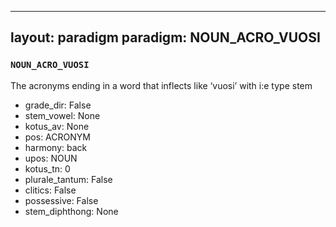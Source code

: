 
---
layout: paradigm
paradigm: NOUN_ACRO_VUOSI
---
### ` NOUN_ACRO_VUOSI `

The acronyms ending in a word that inflects like ‘vuosi’ with i:e type stem
* grade_dir: False
* stem_vowel: None
* kotus_av: None
* pos: ACRONYM
* harmony: back
* upos: NOUN
* kotus_tn: 0
* plurale_tantum: False
* clitics: False
* possessive: False
* stem_diphthong: None
